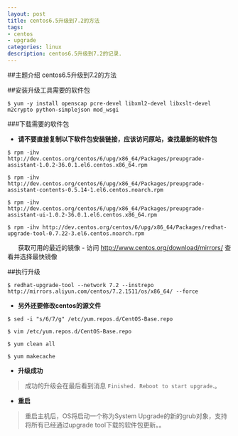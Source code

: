 ```yaml
---
layout: post
title: centos6.5升级到7.2的方法
tags:
- centos
- upgrade
categories: linux
description: centos6.5升级到7.2的记录.
---
```

##主题介绍
centos6.5升级到7.2的方法

<!-- more -->
##安装升级工具需要的软件包
```
$ yum -y install openscap pcre-devel libxml2-devel libxslt-devel m2crypto python-simplejson mod_wsgi
```

###下载需要的软件包
- **请不要直接复制以下软件包安装链接，应该访问原站，查找最新的软件包**

```
$ rpm -ihv http://dev.centos.org/centos/6/upg/x86_64/Packages/preupgrade-assistant-1.0.2-36.0.1.el6.centos.x86_64.rpm

$ rpm -ihv http://dev.centos.org/centos/6/upg/x86_64/Packages/preupgrade-assistant-contents-0.5.14-1.el6.centos.noarch.rpm

$ rpm -ihv http://dev.centos.org/centos/6/upg/x86_64/Packages/preupgrade-assistant-ui-1.0.2-36.0.1.el6.centos.x86_64.rpm

$ rpm -ihv http://dev.centos.org/centos/6/upg/x86_64/Packages/redhat-upgrade-tool-0.7.22-3.el6.centos.noarch.rpm
```

&nbsp;&nbsp;&nbsp;&nbsp;&nbsp;&nbsp;获取可用的最近的镜像 - 访问 http://www.centos.org/download/mirrors/ 查看并选择最快镜像

##执行升级
```
$ redhat-upgrade-tool --network 7.2 --instrepo http://mirrors.aliyun.com/centos/7.2.1511/os/x86_64/ --force
```

- **另外还要修改centos的源文件**

```
$ sed -i "s/6/7/g" /etc/yum.repos.d/CentOS-Base.repo

$ vim /etc/yum.repos.d/CentOS-Base.repo

$ yum clean all

$ yum makecache

```

- **升级成功**
>成功的升级会在最后看到消息 `Finished. Reboot to start upgrade`.。

- **重启**
>重启主机后，OS将启动一个称为System Upgrade的新的grub对象，支持将所有已经通过upgrade tool下载的软件包更新。。
